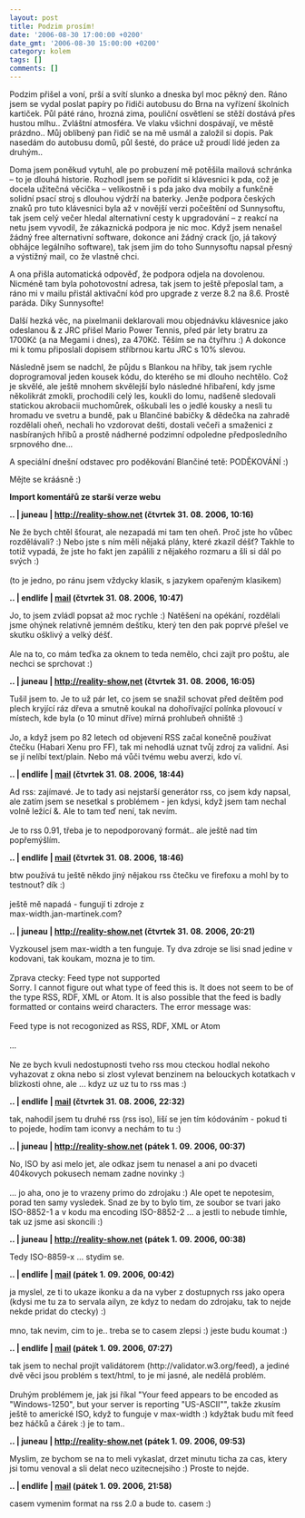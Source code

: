 ```yaml
---
layout: post
title: Podzim prosím!
date: '2006-08-30 17:00:00 +0200'
date_gmt: '2006-08-30 15:00:00 +0200'
category: kolem
tags: []
comments: []
---
```

<p>Podzim přišel a voní, prší a svítí slunko a dneska byl moc pěkný den. Ráno jsem se vydal poslat papíry po řidiči autobusu do Brna na vyřízení školních kartiček. Půl páté ráno, hrozná zima, pouliční osvětlení se stěží dostává přes hustou mlhu.. Zvláštní atmosféra. Ve vlaku všichni dospávají, ve městě prázdno.. Můj oblíbený pan řidič se na mě usmál a založil si dopis. Pak nasedám do autobusu domů, půl šesté, do práce už proudí lidé jeden za druhým..</p>
<p>Doma jsem poněkud vytuhl, ale po probuzení mě potěšila mailová schránka &ndash; to je dlouhá historie. Rozhodl jsem se pořídit si klávesnici k pda, což je docela užitečná věcička &ndash; velikostně i s pda jako dva mobily a funkčně solidní psací stroj s dlouhou výdrží na baterky. Jenže podpora českých znaků pro tuto klávesnici byla až v novější verzi počeštění od Sunnysoftu, tak jsem celý večer hledal alternativní cesty k upgradování &ndash; z reakcí na netu jsem vyvodil, že zákaznická podpora je nic moc. Když jsem nenašel žádný free alternativní software, dokonce ani žádný crack (jo, já takový obhájce legálního software), tak jsem jim do toho Sunnysoftu napsal přesný a výstižný mail, co že vlastně chci.</p>
<p>A ona přišla automatická odpověď, že podpora odjela na dovolenou. Nicméně tam byla pohotovostní adresa, tak jsem to ještě přeposlal tam, a ráno mi v mailu přistál aktivační kód pro upgrade z verze 8.2 na 8.6. Prostě paráda. Díky Sunnysofte!</p>
<p>Další hezká věc, na pixelmanii deklarovali mou objednávku klávesnice jako odeslanou &amp; z JRC přišel Mario Power Tennis, před pár lety bratru za 1700Kč (a na Megami i dnes), za 470Kč. Těším se na čtyřhru :) A dokonce mi k tomu připoslali dopisem stříbrnou kartu JRC s 10% slevou.</p>
<p>Následně jsem se nadchl, že půjdu s Blankou na hřiby, tak jsem rychle doprogramoval jeden kousek kódu, do kterého se mi dlouho nechtělo. Což je skvělé, ale ještě mnohem skvělejší bylo následné hřibaření, kdy jsme několikrát zmokli, prochodili celý les, koukli do lomu, nadšeně sledovali statickou akrobacii muchomůrek, oškubali les o jedlé kousky a nesli tu hromadu ve svetru a bundě, pak u Blančiné babičky &amp; dědečka na zahradě rozdělali oheň, nechali ho vzdorovat dešti, dostali večeři a smaženici z nasbíraných hřibů a prostě nádherné podzimní odpoledne předposledního srpnového dne...</p>
<p>A speciální dnešní odstavec pro poděkování Blančiné tetě: PODĚKOVÁNÍ :)</p>
<p>Mějte se kráásně :)</p>
<div class="import-komentaru">
<p><strong>Import komentářů ze starší verze webu</strong></p>
<div class="comment">
<p style="font-weight:bold"><span class="compredmet">..</span> | <span class="comname">juneau</span> |  <a href="http://reality-show.net">http://reality-show.net</a> (čtvrtek&nbsp;31.&nbsp;08.&nbsp;2006,&nbsp;10:16)</p>
<p>Ne že bych chtěl šťourat, ale nezapadá mi tam ten oheň. Proč jste ho vůbec rozdělávali? :) Nebo jste s ním měli nějaká plány, které zkazil déšť? Takhle to totiž vypadá, že jste ho fakt jen zapálili z nějakého rozmaru a šli si dál po svých :) <br>  <br> (to je jedno, po ránu jsem vždycky klasik, s jazykem opařeným klasikem) </p>
</div>
<div class="comment">
<p style="font-weight:bold"><span class="compredmet">..</span> | <span class="comname">endlife</span> |  <a href="mailto:jan.martinek@post.cz">mail</a> (čtvrtek&nbsp;31.&nbsp;08.&nbsp;2006,&nbsp;10:47)</p>
<p>Jo, to jsem zvládl popsat až moc rychle :) Natěšení na opékání, rozdělali jsme ohýnek relativně jemném deštíku, který ten den pak poprvé přešel ve skutku ošklivý a velký déšť. <br>  <br> Ale na to, co mám teďka za oknem to teda nemělo, chci zajít pro poštu, ale nechci se sprchovat :) </p>
</div>
<div class="comment">
<p style="font-weight:bold"><span class="compredmet">..</span> | <span class="comname">juneau</span> |  <a href="http://reality-show,net">http://reality-show,net</a> (čtvrtek&nbsp;31.&nbsp;08.&nbsp;2006,&nbsp;16:05)</p>
<p>Tušil jsem to. Je to už pár let, co jsem se snažil schovat před deštěm pod plech kryjící ráz dřeva a smutně koukal na dohořívající polínka plovoucí v místech, kde byla (o 10 minut dříve) mírná prohlubeň ohniště :) <br>  <br> Jo, a když jsem po 82 letech od objevení RSS začal konečně používat čtečku (Habari Xenu pro FF), tak mi nehodlá uznat tvůj zdroj za validní. Asi se jí nelíbí text/plain. Nebo má vůči tvému webu averzi, kdo ví. </p>
</div>
<div class="comment">
<p style="font-weight:bold"><span class="compredmet">..</span> | <span class="comname">endlife</span> |  <a href="mailto:jan.martinek@post.cz">mail</a> (čtvrtek&nbsp;31.&nbsp;08.&nbsp;2006,&nbsp;18:44)</p>
<p>Ad rss: zajímavé. Je to tady asi nejstarší generátor rss, co jsem kdy napsal, ale zatím jsem se nesetkal s problémem - jen kdysi, když jsem tam nechal volně ležící &amp;. Ale to tam teď není, tak nevím. <br>  <br> Je to rss 0.91, třeba je to nepodporovaný formát.. ale ještě nad tím popřemýšlím. </p>
</div>
<div class="comment">
<p style="font-weight:bold"><span class="compredmet">..</span> | <span class="comname">endlife</span> |  <a href="mailto:jan.martinek@post.cz">mail</a> (čtvrtek&nbsp;31.&nbsp;08.&nbsp;2006,&nbsp;18:46)</p>
<p>btw používá tu ještě někdo jiný nějakou rss čtečku ve firefoxu a mohl by to testnout? dík :) <br>  <br> ještě mě napadá - fungují ti zdroje z  <br> max-width.jan-martinek.com? </p>
</div>
<div class="comment">
<p style="font-weight:bold"><span class="compredmet">..</span> | <span class="comname">juneau</span> |  <a href="http://reality-show.net">http://reality-show.net</a> (čtvrtek&nbsp;31.&nbsp;08.&nbsp;2006,&nbsp;20:21)</p>
<p>Vyzkousel jsem max-width a ten funguje. Ty dva zdroje se lisi snad jedine v kodovani, tak koukam, mozna je to tim. <br>  <br> Zprava ctecky: Feed type not supported <br> Sorry. I cannot figure out what type of feed this is. It does not seem to be of the type RSS, RDF, XML or Atom. It is also possible that the feed is badly formatted or contains weird characters. The error message was: <br>  <br> Feed type is not recogonized as RSS, RDF, XML or Atom <br>  <br> ...  <br>  <br> Ne ze bych kvuli nedostupnosti tveho rss mou cteckou hodlal nekoho vyhazovat z okna nebo si zlost vylevat benzinem na belouckych kotatkach v blizkosti ohne, ale ... kdyz uz uz tu to rss mas :) </p>
</div>
<div class="comment">
<p style="font-weight:bold"><span class="compredmet">..</span> | <span class="comname">endlife</span> |  <a href="mailto:jan.martinek@post.cz">mail</a> (čtvrtek&nbsp;31.&nbsp;08.&nbsp;2006,&nbsp;22:32)</p>
<p>tak, nahodil jsem tu druhé rss (rss iso), liší se jen tím kódováním - pokud ti to pojede, hodím tam iconvy a nechám to tu :) </p>
</div>
<div class="comment">
<p style="font-weight:bold"><span class="compredmet">..</span> | <span class="comname">juneau</span> |  <a href="http://reality-show.net">http://reality-show.net</a> (pátek&nbsp;1.&nbsp;09.&nbsp;2006,&nbsp;00:37)</p>
<p>No, ISO by asi melo jet, ale odkaz jsem tu nenasel a ani po dvaceti 404kovych pokusech nemam zadne novinky :) <br>  <br> ... jo aha, ono je to vrazeny primo do zdrojaku :) Ale opet te nepotesim, porad ten samy vysledek. Snad ze by to bylo tim, ze soubor se tvari jako ISO-8852-1 a v kodu ma encoding ISO-8852-2 ... a jestli to nebude timhle, tak uz jsme asi skoncili :) </p>
</div>
<div class="comment">
<p style="font-weight:bold"><span class="compredmet">..</span> | <span class="comname">juneau</span> |  <a href="http://reality-show.net">http://reality-show.net</a> (pátek&nbsp;1.&nbsp;09.&nbsp;2006,&nbsp;00:38)</p>
<p>Tedy ISO-8859-x ... stydim se. </p>
</div>
<div class="comment">
<p style="font-weight:bold"><span class="compredmet">..</span> | <span class="comname">endlife</span> |  <a href="mailto:jan.martinek@post.cz">mail</a> (pátek&nbsp;1.&nbsp;09.&nbsp;2006,&nbsp;00:42)</p>
<p>ja myslel, ze ti to ukaze ikonku a da na vyber z dostupnych rss jako opera (kdysi me tu za to servala ailyn, ze kdyz to nedam do zdrojaku, tak to nejde nekde pridat do ctecky) :) <br>  <br> mno, tak nevim, cim to je.. treba se to casem zlepsi :) jeste budu koumat :) </p>
</div>
<div class="comment">
<p style="font-weight:bold"><span class="compredmet">..</span> | <span class="comname">endlife</span> |  <a href="mailto:jan.martinek@post.cz">mail</a> (pátek&nbsp;1.&nbsp;09.&nbsp;2006,&nbsp;07:27)</p>
<p>tak jsem to nechal projít validátorem (http://validator.w3.org/feed), a jediné dvě věci jsou problém s text/html, to je mi jasné, ale nedělá problém.  <br>  <br> Druhým problémem je, jak jsi říkal &quot;Your feed appears to be encoded as &quot;Windows-1250&quot;, but your server is reporting &quot;US-ASCII&quot;&quot;, takže zkusím ještě to americké ISO, když to funguje v max-width :) kdyžtak budu mít feed bez háčků a čárek :) je to tam.. </p>
</div>
<div class="comment">
<p style="font-weight:bold"><span class="compredmet">..</span> | <span class="comname">juneau</span> |  <a href="http://reality-show.net">http://reality-show.net</a> (pátek&nbsp;1.&nbsp;09.&nbsp;2006,&nbsp;09:53)</p>
<p>Myslim, ze bychom se na to meli vykaslat, drzet minutu ticha za cas, ktery jsi tomu venoval a sli delat neco uzitecnejsiho :) Proste to nejde. </p>
</div>
<div class="comment">
<p style="font-weight:bold"><span class="compredmet">..</span> | <span class="comname">endlife</span> |  <a href="mailto:jan.martinek@post.cz">mail</a> (pátek&nbsp;1.&nbsp;09.&nbsp;2006,&nbsp;21:58)</p>
<p>casem vymenim format na rss 2.0 a bude to. casem :) </p>
</div>
</div>
